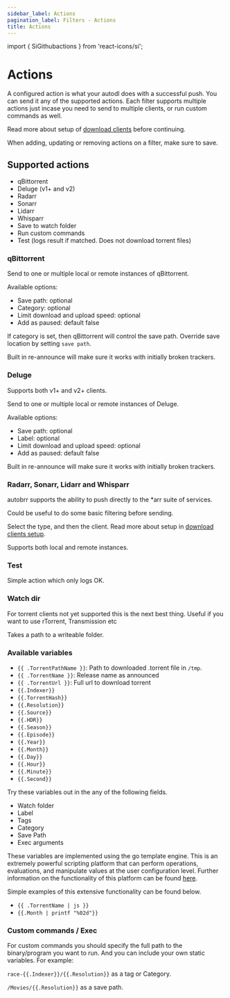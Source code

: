 ```yaml
---
sidebar_label: Actions
pagination_label: Filters - Actions
title: Actions
---
```


import { SiGithubactions } from 'react-icons/si';

# Actions <SiGithubactions />

A configured action is what your autodl does with a successful push. You can send it any of the supported actions. Each filter supports multiple actions just incase you need to send to multiple clients, or run custom commands as well.

Read more about setup of [download clients](/configuration/download-clients) before continuing.

When adding, updating or removing actions on a filter, make sure to save.

## Supported actions

- qBittorrent
- Deluge (v1+ and v2)
- Radarr
- Sonarr
- Lidarr
- Whisparr
- Save to watch folder
- Run custom commands
- Test (logs result if matched. Does not download torrent files)

### qBittorrent

Send to one or multiple local or remote instances of qBittorrent.

Available options:

- Save path: optional
- Category: optional
- Limit download and upload speed: optional
- Add as paused: default false

If category is set, then qBittorrent will control the save path. Override save location by setting `save path`.

Built in re-announce will make sure it works with initially broken trackers.

### Deluge

Supports both v1+ and v2+ clients.

Send to one or multiple local or remote instances of Deluge.

Available options:

- Save path: optional
- Label: optional
- Limit download and upload speed: optional
- Add as paused: default false

Built in re-announce will make sure it works with initially broken trackers.

### Radarr, Sonarr, Lidarr and Whisparr

autobrr supports the ability to push directly to the \*arr suite of services.

Could be useful to do some basic filtering before sending.

Select the type, and then the client. Read more about setup in [download clients setup](/configuration/download-clients).

Supports both local and remote instances.

### Test

Simple action which only logs OK.

### Watch dir

For torrent clients not yet supported this is the next best thing. Useful if you want to use rTorrent, Transmission etc

Takes a path to a writeable folder.

### Available variables

- `{{ .TorrentPathName }}`: Path to downloaded .torrent file in `/tmp`.
- `{{ .TorrentName }}`: Release name as announced
- `{{ .TorrentUrl }}`: Full url to download torrent
- `{{.Indexer}}`
- `{{.TorrentHash}}`
- `{{.Resolution}}`
- `{{.Source}}`
- `{{.HDR}}`
- `{{.Season}}`
- `{{.Episode}}`
- `{{.Year}}`
- `{{.Month}}`
- `{{.Day}}`
- `{{.Hour}}`
- `{{.Minute}}`
- `{{.Second}}`

Try these variables out in the any of the following fields.

- Watch folder
- Label
- Tags
- Category
- Save Path
- Exec arguments

These variables are implemented using the go template engine. This is an extremely powerful scripting platform that can perform operations, evaluations, and manipulate values at the user configuration level. Further information on the functionality of this platform can be found [here](https://pkg.go.dev/text/template).

Simple examples of this extensive functionality can be found below.

- `{{ .TorrentName | js }}`
- `{{.Month | printf "%02d"}}`

### Custom commands / Exec

For custom commands you should specify the full path to the binary/program you want to run. And you can include your own static variables. For example:

`race-{{.Indexer}}/{{.Resolution}}` as a tag or Category.

`/Movies/{{.Resolution}}` as a save path.
